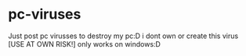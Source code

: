 # pc-viruses
Just post pc virusses to destroy my pc:D
i dont own or create this virus
[USE AT OWN RISK!]
only works on windows:D

